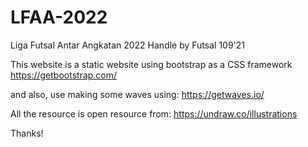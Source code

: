# LFAA-2022
Liga Futsal Antar Angkatan 2022
Handle by Futsal 109'21

This website is a static website using bootstrap as a CSS framework
https://getbootstrap.com/ 

and also, use making some waves using:
https://getwaves.io/

All the resource is open resource from:
https://undraw.co/illustrations 

Thanks!
